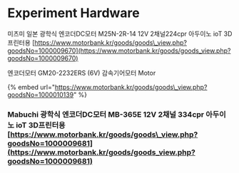 # Experiment Hardware

미츠미 일본 광학식 엔코더DC모터 M25N-2R-14 12V 2채널224cpr 아두이노 ioT 3D프린터용 [https://www.motorbank.kr/goods/goods\_view.php?goodsNo=1000009670](https://www.motorbank.kr/goods/goods_view.php?goodsNo=1000009670)

엔코더모터 GM20-2232ERS \(6V\) 감속기어모터 Motor

{% embed url="https://www.motorbank.kr/goods/goods\_view.php?goodsNo=1000010139" %}



### Mabuchi 광학식 엔코더DC모터 MB-365E 12V 2채널 334cpr 아두이노 ioT 3D프린터용 [https://www.motorbank.kr/goods/goods\_view.php?goodsNo=1000009681](https://www.motorbank.kr/goods/goods_view.php?goodsNo=1000009681)

